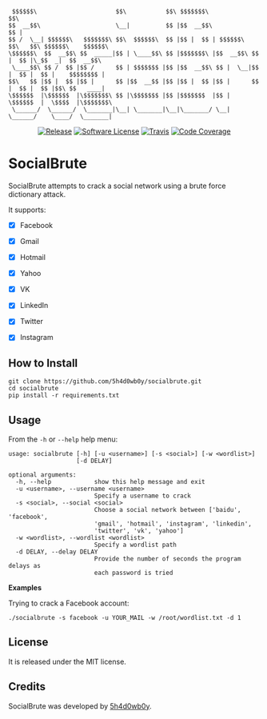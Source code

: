 ```
 $$$$$$\                      $$\           $$\ $$$$$$$\                        $$\
$$  __$$\                     \__|          $$ |$$  __$$\                       $$ |
$$ /  \__| $$$$$$\   $$$$$$$\ $$\  $$$$$$\  $$ |$$ |  $$ | $$$$$$\  $$\   $$\ $$$$$$\    $$$$$$\
\$$$$$$\  $$  __$$\ $$  _____|$$ | \____$$\ $$ |$$$$$$$\ |$$  __$$\ $$ |  $$ |\_$$  _|  $$  __$$\
 \____$$\ $$ /  $$ |$$ /      $$ | $$$$$$$ |$$ |$$  __$$\ $$ |  \__|$$ |  $$ |  $$ |    $$$$$$$$ |
$$\   $$ |$$ |  $$ |$$ |      $$ |$$  __$$ |$$ |$$ |  $$ |$$ |      $$ |  $$ |  $$ |$$\ $$   ____|
\$$$$$$  |\$$$$$$  |\$$$$$$$\ $$ |\$$$$$$$ |$$ |$$$$$$$  |$$ |      \$$$$$$  |  \$$$$  |\$$$$$$$\
 \______/  \______/  \_______|\__| \_______|\__|\_______/ \__|       \______/    \____/  \_______|
```

<p align="center">
  <p align="center">
    <a href="https://github.com/5h4d0wb0y/socialbrute/releases/latest"><img alt="Release" src="https://img.shields.io/github/release/5h4d0wb0y/socialbrute.svg?style=flat-square"></a>
    <a href="https://github.com/5h4d0wb0y/socialbrute/blob/master/LICENSE.md"><img alt="Software License" src="https://img.shields.io/badge/license-GPL3-brightgreen.svg?style=flat-square"></a>
    <a href="https://travis-ci.org/5h4d0wb0y/socialbrute"><img alt="Travis" src="https://img.shields.io/travis/5h4d0wb0y/socialbrute/master.svg?style=flat-square"></a>
    <a href="https://codecov.io/gh/5h4d0wb0y/socialbrute"><img alt="Code Coverage" src="https://img.shields.io/codecov/c/github/5h4d0wb0y/socialbrute/master.svg?style=flat-square"></a>
  </p>
</p>

# SocialBrute

SocialBrute attempts to crack a social network using a brute force dictionary attack.

It supports:

- [x] Facebook
- [x] Gmail
- [x] Hotmail
- [x] Yahoo
- [x] VK
- [x] LinkedIn
- [x] Twitter
- [x] Instagram


## How to Install

```
git clone https://github.com/5h4d0wb0y/socialbrute.git
cd socialbrute
pip install -r requirements.txt
```

## Usage

From the `-h` or `--help` help menu: 

```
usage: socialbrute [-h] [-u <username>] [-s <social>] [-w <wordlist>]
                   [-d DELAY]

optional arguments:
  -h, --help            show this help message and exit
  -u <username>, --username <username>
                        Specify a username to crack
  -s <social>, --social <social>
                        Choose a social network between ['baidu', 'facebook',
                        'gmail', 'hotmail', 'instagram', 'linkedin',
                        'twitter', 'vk', 'yahoo']
  -w <wordlist>, --wordlist <wordlist>
                        Specify a wordlist path
  -d DELAY, --delay DELAY
                        Provide the number of seconds the program delays as
                        each password is tried
```

**Examples**

Trying to crack a Facebook account:

    ./socialbrute -s facebook -u YOUR_MAIL -w /root/wordlist.txt -d 1


## License

It is released under the MIT license.


## Credits

SocialBrute was developed by [5h4d0wb0y](https://twitter.com/5h4d0wb0y).
